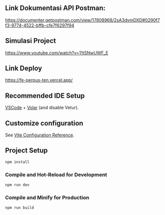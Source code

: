 
## Link Dokumentasi API Postman:
https://documenter.getpostman.com/view/17808968/2sA3dvmDXD#0290f7f3-9774-4522-bffb-cfe7f6297f94

## Simulasi Project
https://www.youtube.com/watch?v=11tSNwUWF_E

## Link Deploy
https://fe-perpus-ten.vercel.app/





## Recommended IDE Setup

[VSCode](https://code.visualstudio.com/) + [Volar](https://marketplace.visualstudio.com/items?itemName=Vue.volar) (and disable Vetur).

## Customize configuration

See [Vite Configuration Reference](https://vitejs.dev/config/).

## Project Setup

```sh
npm install
```

### Compile and Hot-Reload for Development

```sh
npm run dev
```

### Compile and Minify for Production

```sh
npm run build
```
